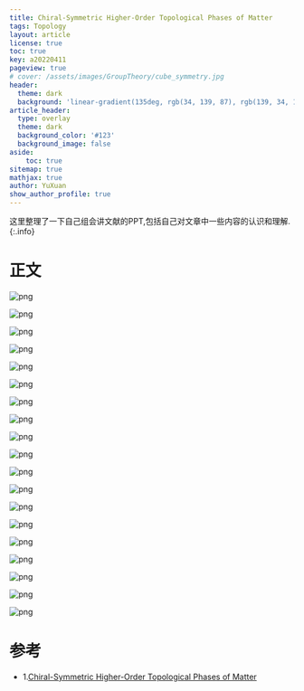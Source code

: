 ```yaml
---
title: Chiral-Symmetric Higher-Order Topological Phases of Matter
tags: Topology  
layout: article
license: true
toc: true
key: a20220411
pageview: true
# cover: /assets/images/GroupTheory/cube_symmetry.jpg
header:
  theme: dark
  background: 'linear-gradient(135deg, rgb(34, 139, 87), rgb(139, 34, 139))'
article_header:
  type: overlay
  theme: dark
  background_color: '#123'
  background_image: false
aside:
    toc: true
sitemap: true
mathjax: true
author: YuXuan
show_author_profile: true
---
```


这里整理了一下自己组会讲文献的PPT,包括自己对文章中一些内容的认识和理解.
{:.info}
<!--more-->
# 正文
![png](/assets/images/GroupPPT/1st/1.JPG)

![png](/assets/images/GroupPPT/1st/2.JPG)

![png](/assets/images/GroupPPT/1st/3.JPG)

![png](/assets/images/GroupPPT/1st/4.JPG)

![png](/assets/images/GroupPPT/1st/5.JPG)

![png](/assets/images/GroupPPT/1st/6.JPG)

![png](/assets/images/GroupPPT/1st/7.JPG)

![png](/assets/images/GroupPPT/1st/8.JPG)

![png](/assets/images/GroupPPT/1st/9.JPG)

![png](/assets/images/GroupPPT/1st/10.JPG)

![png](/assets/images/GroupPPT/1st/11.JPG)

![png](/assets/images/GroupPPT/1st/12.JPG)

![png](/assets/images/GroupPPT/1st/13.JPG)

![png](/assets/images/GroupPPT/1st/14.JPG)

![png](/assets/images/GroupPPT/1st/15.JPG)

![png](/assets/images/GroupPPT/1st/16.JPG)

![png](/assets/images/GroupPPT/1st/17.JPG)

![png](/assets/images/GroupPPT/1st/18.JPG)

![png](/assets/images/GroupPPT/1st/19.JPG)

# 参考
- 1.[Chiral-Symmetric Higher-Order Topological Phases of Matter](http://arxiv.org/abs/2109.06892)